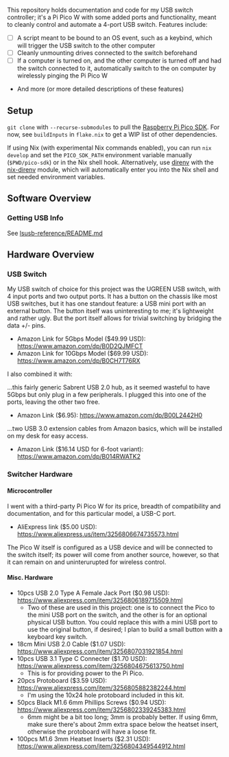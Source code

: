 This repository holds documentation and code for my USB switch controller; it's a Pi Pico W with some added ports and functionality, meant to cleanly control and automate a 4-port USB switch. Features include:
- [ ] A script meant to be bound to an OS event, such as a keybind, which will trigger the USB switch to the other computer
- [ ] Cleanly unmounting drives connected to the switch beforehand
- [ ] If a computer is turned on, and the other computer is turned off and had the switch connected to it, automatically switch to the on computer by wirelessly pinging the Pi Pico W
- And more (or more detailed descriptions of these features)
## Setup
`git clone` with `--recurse-submodules` to pull the [Raspberry Pi Pico SDK](https://github.com/raspberrypi/pico-sdk). For now, see `buildInputs` in `flake.nix` to get a WIP list of other dependencies. 

If using Nix (with experimental Nix commands enabled), you can run `nix develop` and set the `PICO_SDK_PATH` environment variable manually (`$PWD/pico-sdk`) or in the Nix shell hook. Alternatively, use [direnv](https://direnv.net/) with the [nix-direnv](https://github.com/nix-community/nix-direnv) module, which will automatically enter you into the Nix shell and set needed environment variables.

## Software Overview
### Getting USB Info
See [lsusb-reference/README.md](lsusb-reference/README.md)
## Hardware Overview
### USB Switch
My USB switch of choice for this project was the UGREEN USB switch, with 4 input ports and two output ports. It has a button on the chassis like most USB switches, but it has one standout feature: a USB mini port with an external button. The button itself was uninteresting to me; it's lightweight and rather ugly. But the port itself allows for trivial switching by bridging the data +/- pins.
- Amazon Link for 5Gbps Model ($49.99 USD): https://www.amazon.com/dp/B0D2QJMFCT
- Amazon Link for 10Gbps Model ($69.99 USD): https://www.amazon.com/dp/B0CH7T76RX

I also combined it with:

...this fairly generic Sabrent USB 2.0 hub, as it seemed wasteful to have 5Gbps but only plug in a few peripherals. I plugged this into one of the ports, leaving the other two free.
- Amazon Link ($6.95): https://www.amazon.com/dp/B00L2442H0

...two USB 3.0 extension cables from Amazon basics, which will be installed on my desk for easy access.
- Amazon Link ($16.14 USD for 6-foot variant): https://www.amazon.com/dp/B014RWATK2

### Switcher Hardware
#### Microcontroller
I went with a third-party Pi Pico W for its price, breadth of compatibility and documentation, and for this particular model, a USB-C port.
- AliExpress link ($5.00 USD): https://www.aliexpress.us/item/3256806674735573.html

The Pico W itself is configured as a USB device and will be connected to the switch itself; its power will come from another source, however, so that it can remain on and uninterurupted for wireless control.

#### Misc. Hardware
- 10pcs USB 2.0 Type A Female Jack Port ($0.98 USD): https://www.aliexpress.com/item/3256806189715509.html
    - Two of these are used in this project: one is to connect the Pico to the mini USB port on the switch, and the other is for an optional physical USB button. You could replace this with a mini USB port to use the original button, if desired; I plan to build a small button with a keyboard key switch.
- 18cm Mini USB 2.0 Cable ($1.07 USD): https://www.aliexpress.com/item/3256807031921854.html
- 10pcs USB 3.1 Type C Connecter ($1.70 USD): https://www.aliexpress.com/item/3256804675613750.html
    - This is for providing power to the Pi Pico.
- 20pcs Protoboard ($3.59 USD): https://www.aliexpress.com/item/3256805882382244.html
    - I'm using the 10x24 hole protoboard included in this kit.
- 50pcs Black M1.6 6mm Phillips Screws ($0.94 USD): https://www.aliexpress.com/item/3256802339245383.html
    - 6mm might be a bit too long; 3mm is probably better. If using 6mm, make sure there's about 2mm extra space below the heatset insert, otherwise the protoboard will have a loose fit.
- 100pcs M1.6 3mm Heatset Inserts ($2.31 USD): https://www.aliexpress.com/item/3256804349544912.html
